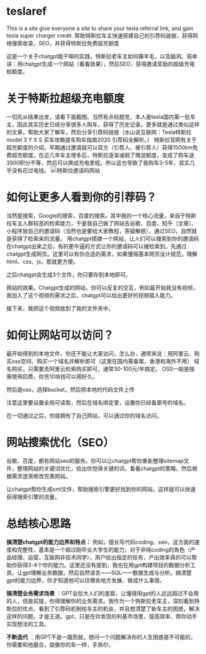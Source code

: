 # teslaref
This is a site give everyone a site to share your tesla referral link, and gain tesla super charger credit. 帮助特斯拉车主快速搭建自己的引荐码链接，获得网络搜索收录，SEO，并获得特斯拉免费超充额度

这是一个关于chatgpt能干嘛的实践，特斯拉老车主如何薅羊毛，以及脑洞。简单讲：用chatgpt生成一个网站（看看效果），然后SEO，获得邀请奖励的超级充电桩额度。

# 关于特斯拉超级充电额度

一切先从结果出发，请看下面截图。当然有点标题党，本人是tesla国内第一批车主，因此其实历史已经分享很多人购车，获得了历史记录。更多就是通过类似这样的文章，帮助大家了解车，然后分享引荐码链接（水山说互联网：Tesla特斯拉 model 3 Y X S 买车攻略提车购车指南2020 引荐码全解析。）
特斯拉官网有关于超充额度的介绍，早期通过邀请就可以双方（引荐人、被引荐人）获得1500km免费超充额度。在近几年车主增多后，特斯拉逐渐减弱了赠送额度，变成了购车送3500积分不等，然后可以换成充电里程。所以这也导致了我购车3-5年，其实几乎没有花过电钱。
![特斯拉邀请码网站](https://mmbiz.qpic.cn/sz_mmbiz_png/QIib7fibJMvvxeZBHmKKrsCrxLY6kTicTe6LBIuqBtHMGrSvahQ76b4oOQZUwDnjaF2cbzb8SCpSZxsGQPvDicJIzQ/640?wx_fmt=png&from=appmsg&wxfrom=5&wx_lazy=1&wx_co=1)

# 如何让更多人看到你的引荐码？

当然是搜索，Google的搜索，百度的搜索。其中我的一个核心流量，来自于特斯拉车主人群较高的检索能力，于是我自己做了网站去谷歌、百度、知乎（文章）、小程序放自己的邀请码（当然也是要给大家教程，答疑解惑），通过SEO，自然就是获得了检索来的流量。
用chatgpt搭建一个网站，让人们可以搜索到你的邀请码
在chatgpt出来之后，有的更牛逼的方式让你的邀请码可以被检索到。先通过chatgpt生成网页。这里可以有你合适的需求，如果懂得基本网页设计规范，理解html、css、js，那就更方便。

之后chatgpt会生成3个文件，你只要存到本地即可。

网站的效果。Chatgpt生成的网站，你可以反复的交互，例如最开始我没有视频，我加入了这个视频的需求之后，chatgpt可以给出更好的视频插入能力。

接下来，我把这个视频放到了我的文件夹中。

# 如何让网站可以访问？

最开始得到的本地文件，你还不能让大家访问，怎么办，通常来说：用阿里云、购买oss空间、购买一个域名并解析即可（这里在国内需备案，香港和海外不用）
域名购买，只需要去阿里云检索购买即可，通常30-100元/年搞定。
OSS一般是按需使用扣费，你充10块钱可以用好久。

然后是oss，选择bucket，然后把本地的代码文件上传

注意这里要设置全局可读取，然后在域名绑定里，设置你已经备案号的域名。

在一切通过之后，你就拥有了自己网站，可以通过你的域名访问。

# 网站搜索优化（SEO）

谷歌、百度，都有网站seo的服务。你可以让chatgpt帮你重新整理sitemap文件，整理网站的关键词优化，给出你觉得关键的词，看看chatgpt的策略。然后根据需求逐渐修改完善网站。

让chatgpt帮你生成xml文件，帮助搜索引擎更好找到你的网站，这样就可以快速获得搜索引擎的流量。

# 总结核心思路
**搞清楚chatgpt的能力边界和特点：** 例如，擅长写代码coding，seo，这方面的速度和完整性，基本是一个超过刚毕业大学生的能力，对于非纯coding的角色（产品经理、运营、互联网非技术同学），用户给出指定的任务，产出效率真的可以帮助你获得3-4个你的能力。这里还没有提到，我也在用gpt构建项目的数据分析工具，让gpt理解业务数据，然后自然语言——SQL——数据生成与分析。搞清楚gpt的能力边界，你才知道他可以往哪些地方发展、做成什么事情。

**搞清楚业务需求场景** ：GPT会拉大人们的差距，让懂得用gpt的人远远超过不会用的人，但是前提，你得理解你的业务需求。我作为一个特斯拉老车主，深刻看到特斯拉的优点、看到了引荐码机制给车主的机会，并且想清楚了新车主的困惑，解决这样的问题，才是王道。gpt，只是在你发现的利基市场里，提高效率、帮你动手实现想法的工具。

**不断迭代** ：用GPT不是一蹴而就，想问一个问题解决你的人生困惑是不可能的，你需要和他磨合，就像你的车一样，手熟尔。





